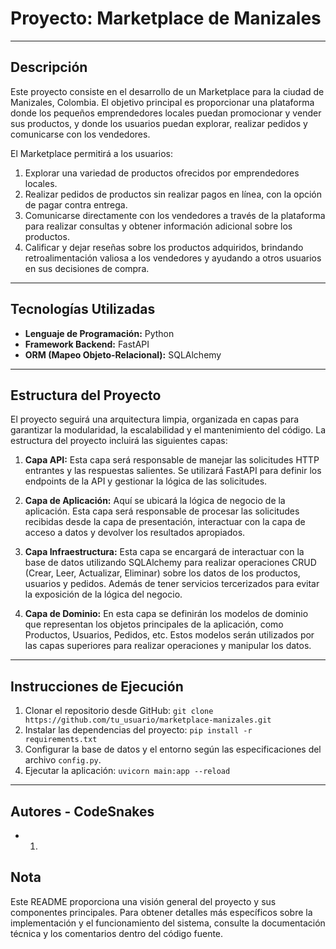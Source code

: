 # Proyecto: Marketplace de Manizales

---

## Descripción

Este proyecto consiste en el desarrollo de un Marketplace para la ciudad de Manizales, Colombia. El objetivo principal es proporcionar una plataforma donde los pequeños emprendedores locales puedan promocionar y vender sus productos, y donde los usuarios puedan explorar, realizar pedidos y comunicarse con los vendedores.

El Marketplace permitirá a los usuarios:

1. Explorar una variedad de productos ofrecidos por emprendedores locales.
2. Realizar pedidos de productos sin realizar pagos en línea, con la opción de pagar contra entrega.
3. Comunicarse directamente con los vendedores a través de la plataforma para realizar consultas y obtener información adicional sobre los productos.
4. Calificar y dejar reseñas sobre los productos adquiridos, brindando retroalimentación valiosa a los vendedores y ayudando a otros usuarios en sus decisiones de compra.

---

## Tecnologías Utilizadas

- **Lenguaje de Programación:** Python
- **Framework Backend:** FastAPI
- **ORM (Mapeo Objeto-Relacional):** SQLAlchemy

---

## Estructura del Proyecto

El proyecto seguirá una arquitectura limpia, organizada en capas para garantizar la modularidad, la escalabilidad y el mantenimiento del código. La estructura del proyecto incluirá las siguientes capas:

1. **Capa API:** Esta capa será responsable de manejar las solicitudes HTTP entrantes y las respuestas salientes. Se utilizará FastAPI para definir los endpoints de la API y gestionar la lógica de las solicitudes.

2. **Capa de Aplicación:** Aquí se ubicará la lógica de negocio de la aplicación. Esta capa será responsable de procesar las solicitudes recibidas desde la capa de presentación, interactuar con la capa de acceso a datos y devolver los resultados apropiados.

3. **Capa Infraestructura:** Esta capa se encargará de interactuar con la base de datos utilizando SQLAlchemy para realizar operaciones CRUD (Crear, Leer, Actualizar, Eliminar) sobre los datos de los productos, usuarios y pedidos. Además de tener servicios tercerizados para evitar la exposición de la lógica del negocio.

4. **Capa de Dominio:** En esta capa se definirán los modelos de dominio que representan los objetos principales de la aplicación, como Productos, Usuarios, Pedidos, etc. Estos modelos serán utilizados por las capas superiores para realizar operaciones y manipular los datos.

---

## Instrucciones de Ejecución

1. Clonar el repositorio desde GitHub: `git clone https://github.com/tu_usuario/marketplace-manizales.git`
2. Instalar las dependencias del proyecto: `pip install -r requirements.txt`
3. Configurar la base de datos y el entorno según las especificaciones del archivo `config.py`.
4. Ejecutar la aplicación: `uvicorn main:app --reload`

---

## Autores - CodeSnakes

- 1. 

## Nota

Este README proporciona una visión general del proyecto y sus componentes principales. Para obtener detalles más específicos sobre la implementación y el funcionamiento del sistema, consulte la documentación técnica y los comentarios dentro del código fuente.
